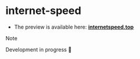 # internet-speed
- The preview is available here: **[internetspeed.top](https://internetspeed.top/)**
> [!NOTE]
> Development in progress 🚀
